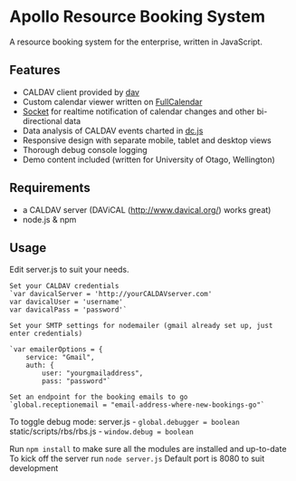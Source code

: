 # Apollo Resource Booking System
A resource booking system for the enterprise, written in JavaScript.

## Features

- CALDAV client provided by [dav](https://www.npmjs.com/package/dav)
- Custom calendar viewer written on [FullCalendar](http://fullcalendar.io/)
- [Socket](http://socket.io/) for realtime notification of calendar changes and other bi-directional data
- Data analysis of CALDAV events charted in [dc.js](https://dc-js.github.io/dc.js/)
- Responsive design with separate mobile, tablet and desktop views
- Thorough debug console logging
- Demo content included (written for University of Otago, Wellington)

## Requirements 
- a CALDAV server (DAViCAL (http://www.davical.org/) works great)
- node.js & npm

## Usage

Edit server.js to suit your needs.

    Set your CALDAV credentials
    `var davicalServer = 'http://yourCALDAVserver.com'
    var davicalUser = 'username'
    var davicalPass = 'password'`

    Set your SMTP settings for nodemailer (gmail already set up, just enter credentials)

    `var emailerOptions = {
        service: "Gmail",
        auth: {
            user: "yourgmailaddress",
            pass: "password"`

    Set an endpoint for the booking emails to go
    `global.receptionemail = "email-address-where-new-bookings-go"`
    
To toggle debug mode:
    server.js - `global.debugger = boolean`
    static/scripts/rbs/rbs.js - `window.debug = boolean`

Run `npm install` to make sure all the modules are installed and up-to-date
To kick off the server run `node server.js`
Default port is 8080 to suit development
